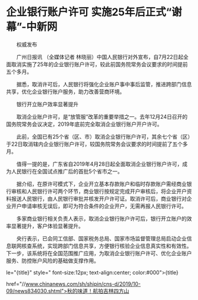 # 企业银行账户许可 实施25年后正式“谢幕”-中新网

　　权威发布

　　广州日报讯 （全媒体记者 林晓丽）中国人民银行对外宣布，自7月22日起全面取消实施了25年的企业银行账户许可，较此前国务院常务会议要求的时间提前五个多月。

　　据悉，取消许可后，人民银行将强化企业账户事中事后监管，推进跨部门信息共享，优化企业银行账户服务，助力改善营商环境。

　　银行开立账户效率显著提升

　　取消企业账户许可，是“放管服”改革的重要举措之一。去年12月24日召开的国务院常务会议决定，2019年底前完全取消企业银行账户开户许可。

　　此前，全国已有25个省（区、市）取消企业银行账户许可，其余七个省（区）于22日取消辖内企业银行账户许可，较国务院常务会议要求的时间提前了五个多月。

　　值得一提的是，广东省自2019年4月28日起全面取消企业银行账户许可，成为人民银行在全国试点推广后的首批5个省市之一。

　　据介绍，在原许可模式下，企业开立基本存款账户和临时存款账户需经商业银行审核和人民银行许可两个环节，商业银行按规定完成开户审核后，将企业开户资料报送人民银行，由人民银行审批并核发开户许可证。取消许可后，商业银行对企业开户申请审核无误后，即可为符合条件的企业开户，无需再报人民银行许可。

　　多家商业银行相关负责人表示，取消企业银行账户许可后，银行开立账户的效率显著提升，客户体验显著提升。

　　央行表示，已会同工信部、国家税务总局、国家市场监督管理总局启动企业信息联网核查系统，实现跨部门信息共享，方便银行核验企业信息真实性和有效性。下一步，该系统将在全国范围推广应用，为取消企业银行账户许可、优化企业账户服务、防控账户风险的基础做支撑作用。

le="{title}" style=" font-size:12px; text-align:center; color:#000">{title}

href="//www.chinanews.com/sh/shipin/cns-d/2019/10-09/news834030.shtml">秋的味道！航拍吉林四方山
